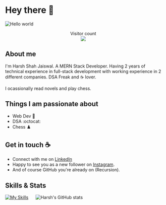 # Hey there :wave:

<img src="https://wallpapercave.com/wp/wp6064352.jpg" alt="Hello world">

<p align="center"> 
  Visitor count<br>
  <img src="https://profile-counter.glitch.me/harshjaiswal556/count.svg" />
</p>

## About me

I'm Harsh Shah Jaiswal. A MERN Stack Developer. Having 2 years of technical experience in full-stack development with working experience in 2 different companies. DSA Freak and ☕ lover.

I ocassionally read novels and play chess.


## Things I am passionate about

- Web Dev :robot:
- DSA :octocat:
- Chess :chess_pawn:

## Get in touch :coffee:

- Connect with me on [LinkedIn](https://www.linkedin.com/in/harsh-shah-jaiswal/)
- Happy to see you as a new follower on [Instagram](https://www.instagram.com/harsh_jaiswal.3110/).
- And of course GitHub you're already on (Recursion).

## Skills & Stats
[![My Skills](https://skillicons.dev/icons?i=java,html,css,javascript,react,nodejs,expressjs,mongodb,mysql,bootstrap,aws,github&perline=3)](https://skillicons.dev) &nbsp;&nbsp;&nbsp;&nbsp; ![Harsh's GitHub stats](https://github-readme-stats.vercel.app/api?username=harshjaiswal556&show_icons=true)
<!--
**sagar-viradiya/sagar-viradiya** is a ✨ _special_ ✨ repository because its `README.md` (this file) appears on your GitHub profile.

Here are some ideas to get you started:

- 🔭 I’m currently working on ...
- 🌱 I’m currently learning ...
- 👯 I’m looking to collaborate on ...
- 🤔 I’m looking for help with ...
- 💬 Ask me about ...
- 📫 How to reach me: ...
- 😄 Pronouns: ...
- ⚡ Fun fact: ...
-->
